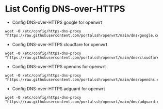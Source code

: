 # List Config DNS-over-HTTPS

* Config DNS-over-HTTPS google for openwrt
```
wget -O /etc/config/https-dns-proxy "https://raw.githubusercontent.com/portalssh/openwrt/main/dns/google.conf"
```
* Config DNS-over-HTTPS cloudfare for openwrt
```
wget -O /etc/config/https-dns-proxy "https://raw.githubusercontent.com/portalssh/openwrt/main/dns/cloudfare.conf"
```
* Config DNS-over-HTTPS opendns for openwrt
```
wget -O /etc/config/https-dns-proxy "https://raw.githubusercontent.com/portalssh/openwrt/main/dns/opendns.conf"
```
* Config DNS-over-HTTPS adguard for openwrt
```
wget -O /etc/config/https-dns-proxy "https://raw.githubusercontent.com/portalssh/openwrt/main/dns/adguard.conf"
```
